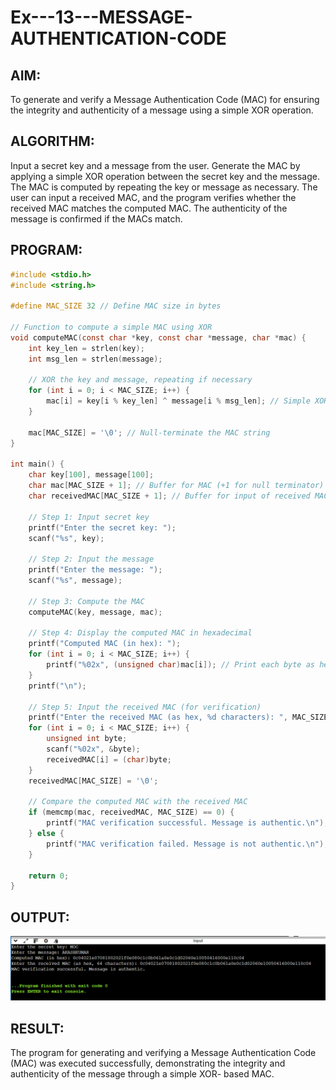 # Ex---13---MESSAGE-AUTHENTICATION-CODE

## AIM:
To generate and verify a Message Authentication Code (MAC) for ensuring the integrity and authenticity of a message using a simple XOR operation.
## ALGORITHM:
Input a secret key and a message from the user. Generate the MAC by applying a simple XOR operation between the secret key and the message. The MAC is computed by repeating the key or message as necessary. The user can input a received MAC, and the program verifies whether the received MAC matches the computed MAC. The authenticity of the message is confirmed if the MACs match.
## PROGRAM:
```c
#include <stdio.h>
#include <string.h>

#define MAC_SIZE 32 // Define MAC size in bytes

// Function to compute a simple MAC using XOR
void computeMAC(const char *key, const char *message, char *mac) {
    int key_len = strlen(key);
    int msg_len = strlen(message);

    // XOR the key and message, repeating if necessary
    for (int i = 0; i < MAC_SIZE; i++) {
        mac[i] = key[i % key_len] ^ message[i % msg_len]; // Simple XOR operation
    }

    mac[MAC_SIZE] = '\0'; // Null-terminate the MAC string
}

int main() {
    char key[100], message[100];
    char mac[MAC_SIZE + 1]; // Buffer for MAC (+1 for null terminator)
    char receivedMAC[MAC_SIZE + 1]; // Buffer for input of received MAC

    // Step 1: Input secret key
    printf("Enter the secret key: ");
    scanf("%s", key);

    // Step 2: Input the message
    printf("Enter the message: ");
    scanf("%s", message);

    // Step 3: Compute the MAC
    computeMAC(key, message, mac);

    // Step 4: Display the computed MAC in hexadecimal
    printf("Computed MAC (in hex): ");
    for (int i = 0; i < MAC_SIZE; i++) {
        printf("%02x", (unsigned char)mac[i]); // Print each byte as hex
    }
    printf("\n");

    // Step 5: Input the received MAC (for verification)
    printf("Enter the received MAC (as hex, %d characters): ", MAC_SIZE * 2);
    for (int i = 0; i < MAC_SIZE; i++) {
        unsigned int byte;
        scanf("%02x", &byte);
        receivedMAC[i] = (char)byte;
    }
    receivedMAC[MAC_SIZE] = '\0';

    // Compare the computed MAC with the received MAC
    if (memcmp(mac, receivedMAC, MAC_SIZE) == 0) {
        printf("MAC verification successful. Message is authentic.\n");
    } else {
        printf("MAC verification failed. Message is not authentic.\n");
    }

    return 0;
}

```

## OUTPUT:
![output](<Screenshot 2024-11-04 093830.png>)
## RESULT:
The program for generating and verifying a Message Authentication Code (MAC) was executed successfully, demonstrating the integrity and authenticity of the message through a simple XOR- based MAC.

